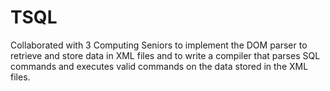 # TSQL
Collaborated with 3 Computing Seniors to implement the DOM parser to retrieve and store data in XML files and to write a compiler that parses SQL commands and executes valid commands on the data stored in the XML files.
